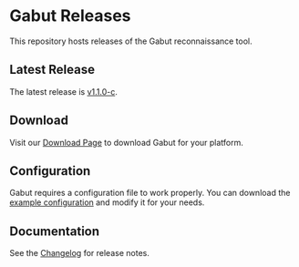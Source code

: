 # Gabut Releases

This repository hosts releases of the Gabut reconnaissance tool.

## Latest Release

The latest release is [v1.1.0-c](https://github.com/leakdump/gabut-release/releases/tag/v1.1.0-c).

## Download

Visit our [Download Page](https://leakdump.github.io/gabut-release/) to download Gabut for your platform.

## Configuration

Gabut requires a configuration file to work properly. You can download the [example configuration](https://github.com/leakdump/gabut-release/releases/download/latest/config.yaml.example) and modify it for your needs.

## Documentation

See the [Changelog](https://leakdump.github.io/gabut-release/changelog) for release notes.
